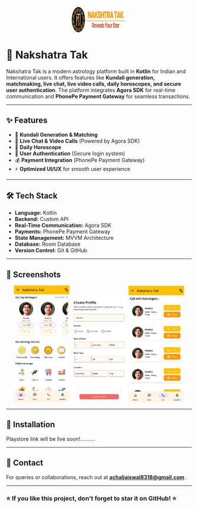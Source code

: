 <p align="center">
 <img src="screenshots/headingLOGO.png" alt="Home" height="10%" width="30%">
</p>

# 🌟 Nakshatra Tak

Nakshatra Tak is a modern astrology platform built in **Kotlin** for Indian and International users. It offers features like **Kundali generation, matchmaking, live chat, live video calls, daily horoscopes, and secure user authentication**. The platform integrates **Agora SDK** for real-time communication and **PhonePe Payment Gateway** for seamless transactions.

---

## ✨ Features

- 📜 **Kundali Generation & Matching**
- 💬 **Live Chat & Video Calls** (Powered by Agora SDK)
- 🔮 **Daily Horoscope**
- 🔐 **User Authentication** (Secure login system)
- 💰 **Payment Integration** (PhonePe Payment Gateway)
- ⚡ **Optimized UI/UX** for smooth user experience

---

## 🛠️ Tech Stack

- **Language:** Kotlin
- **Backend:**  Custom API
- **Real-Time Communication:** Agora SDK
- **Payments:** PhonePe Payment Gateway
- **State Management:** MVVM Architecture
- **Database:** Room Database
- **Version Control:** Git & GitHub

---

## 📸 Screenshots

<p align="center">
  <img src="screenshots/Home.jpg" alt="Home" width="30%">
  <img src="screenshots/Screenshot_2024-10-10-12-56-07-458_com.example.nakshatratak.jpg" alt="Search" width="30%">
    <img src="screenshots/Screenshot_2024-10-10-12-56-22-694_com.example.nakshatratak.jpg" alt="Apply" width="30%">
</p>




---

## 🚀 Installation

Playstore link will be live soon!..........

---

## 📩 Contact

For queries or collaborations, reach out at **achaljaiswal8318@gmail.com** .

---

### ⭐ If you like this project, don't forget to star it on GitHub! ⭐
